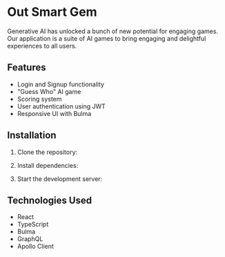 # Out Smart Gem
Generative AI has unlocked a bunch of new potential for engaging games. Our application is a suite of AI games to bring engaging and delightful experiences to all users.

## Features
- Login and Signup functionality
- "Guess Who" AI game
- Scoring system
- User authentication using JWT
- Responsive UI with Bulma

## Installation
1. Clone the repository:

2. Install dependencies:

3. Start the development server:

## Technologies Used
- React
- TypeScript
- Bulma
- GraphQL
- Apollo Client
